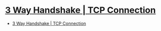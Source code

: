 # [3 Way Handshake | TCP Connection](https://www.gatevidyalay.com/three-way-handshake-tcp-connection-establishment/)

- [3 Way Handshake | TCP Connection](#3-way-handshake--tcp-connection)





